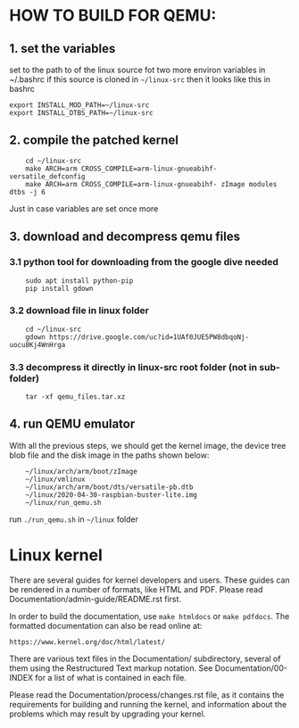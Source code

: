 HOW TO BUILD FOR QEMU:
=====================
## 1. set the variables
set to the path to of the linux source fot two more environ variables in ~/.bashrc
if this source is cloned in `~/linux-src` then it looks like this in bashrc

    export INSTALL_MOD_PATH=~/linux-src
    export INSTALL_DTBS_PATH=~/linux-src

## 2. compile the patched kernel
```
    cd ~/linux-src
    make ARCH=arm CROSS_COMPILE=arm-linux-gnueabihf- versatile_defconfig
    make ARCH=arm CROSS_COMPILE=arm-linux-gnueabihf- zImage modules dtbs -j 6
```
Just in case variables are set once more


## 3. download and decompress qemu files

### 3.1 python tool for downloading from the google dive needed
```
    sudo apt install python-pip
    pip install gdown
```
### 3.2 download file in linux folder
```
    cd ~/linux-src
    gdown https://drive.google.com/uc?id=1UAf0JUE5PW8dbqoNj-uocu8Kj4WnHrga
```
### 3.3 decompress it directly in linux-src root folder (not in sub-folder)
```
    tar -xf qemu_files.tar.xz
```

## 4. run QEMU emulator

With all the previous steps, we should get the kernel image, the device tree blob file and the disk image in the paths shown below:
```
    ~/linux/arch/arm/boot/zImage
    ~/linux/vmlinux
    ~/linux/arch/arm/boot/dts/versatile-pb.dtb
    ~/linux/2020-04-30-raspbian-buster-lite.img
    ~/linux/run_qemu.sh
```

run `./run_qemu.sh` in `~/linux` folder




Linux kernel
============

There are several guides for kernel developers and users. These guides can
be rendered in a number of formats, like HTML and PDF. Please read
Documentation/admin-guide/README.rst first.

In order to build the documentation, use ``make htmldocs`` or
``make pdfdocs``.  The formatted documentation can also be read online at:

    https://www.kernel.org/doc/html/latest/

There are various text files in the Documentation/ subdirectory,
several of them using the Restructured Text markup notation.
See Documentation/00-INDEX for a list of what is contained in each file.

Please read the Documentation/process/changes.rst file, as it contains the
requirements for building and running the kernel, and information about
the problems which may result by upgrading your kernel.
